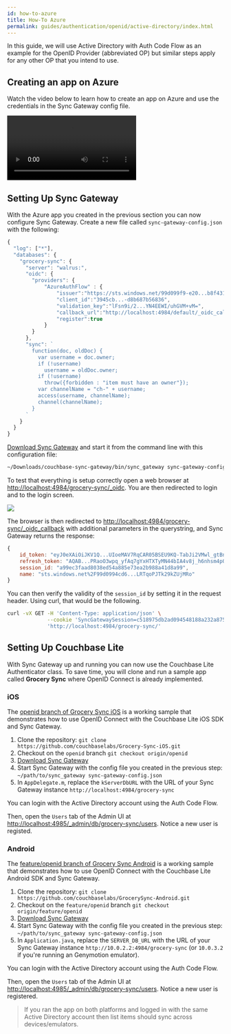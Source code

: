 ```yaml
---
id: how-to-azure
title: How-To Azure
permalink: guides/authentication/openid/active-directory/index.html
---
```


In this guide, we will use Active Directory with Auth Code Flow as an example for the OpenID Provider (abbreviated OP) but similar steps apply for any other OP that you intend to use.

## Creating an app on Azure

Watch the video below to learn how to create an app on Azure and use the credentials in the Sync Gateway config file.

[//]: # "TODO: Link to video."
<video src="https://cl.ly/0G34373Q0S2z/azure.mp4" controls="true"></video>

## Setting Up Sync Gateway

With the Azure app you created in the previous section you can now configure Sync Gateway. Create a new file called `sync-gateway-config.json` with the following:

```javascript
{
  "log": ["*"],
  "databases": {
    "grocery-sync": {
      "server": "walrus:",
      "oidc": {
        "providers": {
            "AzureAuthFlow" : {
                "issuer":"https://sts.windows.net/99d099f9-e20...b8f4312dc1b8/",
                "client_id":"3945cb...-d8b687b56836",
                "validation_key":"lFsn9i/2...YN4EEWI/uhGVM+vM=",
                "callback_url":"http://localhost:4984/default/_oidc_callback",
                "register":true
            }
        }
      },
      "sync": `
        function(doc, oldDoc) {
          var username = doc.owner;
          if (!username)
            username = oldDoc.owner;
          if (!username)
            throw({forbidden : "item must have an owner"});
          var channelName = "ch-" + username;
          access(username, channelName);
          channel(channelName);
        }
      `
    }
  }
}
```

[Download Sync Gateway](http://www.couchbase.com/nosql-databases/downloads#couchbase-mobile) and start it from the command line with this configuration file:

```bash
~/Downloads/couchbase-sync-gateway/bin/sync_gateway sync-gateway-config.json
```

To test that everything is setup correctly open a web browser at [http://localhost:4984/grocery-sync/_oidc](http://localhost:4984/grocery-sync/_oidc). You are then redirected to login and to the login screen.

![](../img/azure-login.png)

The browser is then redirected to [http://localhost:4984/grocery-sync/\_oidc_callback](http://localhost:4984/grocery-sync/_oidc_callback) with additional parameters in the querystring, and Sync Gateway returns the response:

```javascript
{
	id_token: "eyJ0eXAiOiJKV1Q...UIoeMAV7RqCAR05BSEU9KQ-TabJi2VMwl_gtBnreXtg",
	refresh_token: "AQAB...PRaoO3wpq_yfAq7gYxHTXTyMN44bIA4v8j_h6nhsm4pQX3u8_jh25iPr-T1chiAA",
	session_id: "a99ec3faad8038ed54a885e73ea2b988a41d8a99",
	name: "sts.windows.net%2F99d0994cd6...LRTqoPJTk29kZUjMRo"
}
```

You can then verify the validity of the `session_id` by setting it in the request header. Using curl, that would be the following.

```bash
curl -vX GET -H 'Content-Type: application/json' \
             --cookie 'SyncGatewaySession=c518975db2ad094548188a232a875ea547bce966' \
             'http://localhost:4984/grocery-sync/'
```

## Setting Up Couchbase Lite

With Sync Gateway up and running you can now use the Couchbase Lite Authenticator class. To save time, you will clone and run a sample app called **Grocery Sync** where OpenID Connect is already implemented.

### iOS

The [openid branch of Grocery Sync iOS](https://github.com/couchbaselabs/Grocery-Sync-iOS/tree/openid) is a working sample that demonstrates how to use OpenID Connect with the Couchbase Lite iOS SDK and Sync Gateway.

1. Clone the repository: `git clone https://github.com/couchbaselabs/Grocery-Sync-iOS.git`
2. Checkout on the `openid` branch `git checkout origin/openid`
3. [Download Sync Gateway](http://www.couchbase.com/nosql-databases/downloads#couchbase-mobile)
4. Start Sync Gateway with the config file you created in the previous step: `~/path/to/sync_gateway sync-gateway-config.json`
5. In `AppDelegate.m`, replace the `kServerDbURL` with the URL of your Sync Gateway instance `http://localhost:4984/grocery-sync`

You can login with the Active Directory account using the Auth Code Flow.

Then, open the `Users` tab of the Admin UI at [http://localhost:4985/_admin/db/grocery-sync/users](http://localhost:4985/_admin/db/grocery-sync/users). Notice a new user is registed.

### Android

The [feature/openid branch of Grocery Sync Android](https://github.com/couchbaselabs/GrocerySync-Android/tree/feature/openid) is a working sample that demonstrates how to use OpenID Connect with the Couchbase Lite Android SDK and Sync Gateway.

1. Clone the repository: `git clone https://github.com/couchbaselabs/GrocerySync-Android.git`
2. Checkout on the `feature/openid` branch `git checkout origin/feature/openid`
3. [Download Sync Gateway](http://www.couchbase.com/nosql-databases/downloads#couchbase-mobile)
4. Start Sync Gateway with the config file you created in the previous step: `~/path/to/sync_gateway sync-gateway-config.json`
5. In `Application.java`, replace the `SERVER_DB_URL` with the URL of your Sync Gateway instance `http://10.0.2.2:4984/grocery-sync` (or `10.0.3.2` if you're running an Genymotion emulator).

You can login with the Active Directory account using the Auth Code Flow.

Then, open the `Users` tab of the Admin UI at [http://localhost:4985/_admin/db/grocery-sync/users](http://localhost:4985/_admin/db/grocery-sync/users). Notice a new user is registered.

> If you ran the app on both platforms and logged in with the same Active Directory account then list items should sync across devices/emulators.